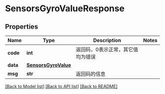 # SensorsGyroValueResponse

## Properties
Name | Type | Description | Notes
------------ | ------------- | ------------- | -------------
**code** | **int** | 返回码，0表示正常，其它值均为错误 | 
**data** | [**SensorsGyroValue**](SensorsGyroValue.md) |  | 
**msg** | **str** | 返回码的信息 | 

[[Back to Model list]](../README.md#documentation-for-models) [[Back to API list]](../README.md#documentation-for-api-endpoints) [[Back to README]](../README.md)


